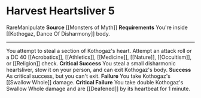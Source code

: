 ﻿---
actions: '[reaction]'
cost: null
element: null
frequency: null
id: '1125'
name: Harvest Heartsliver
rarity: Rare
requirement: You're inside [[DATABASE/monster/Kothogaz, Dance Of Disharmony|Kothogaz's]]
  body.
school: null
source: '[[DATABASE/source/Monsters of Myth|Monsters of Myth]]'
trait:
- '[[DATABASE/trait/Manipulate|Manipulate]]'
- '[[DATABASE/trait/Rare|Rare]]'
trigger: null
type: Action

---
# Harvest Heartsliver <span class="action-icon">5</span>

<span class="trait-rare item-trait">Rare</span><span class="item-trait">Manipulate</span>
**Source** [[Monsters of Myth]]
**Requirements** You're inside [[Kothogaz, Dance Of Disharmony]] body.

---
You attempt to steal a section of Kothogaz's heart. Attempt an attack roll or a DC 40 [[Acrobatics]], [[Athletics]], [[Medicine]], [[Nature]], [[Occultism]], or [[Religion]] check.
**Critical Success** You steal a small disharmonic heartsliver, stow it on your person, and can exit Kothogaz's body.
**Success** As critical success, but you can't exit.
**Failure** You take Kothogaz's [[Swallow Whole]] damage.
**Critical Failure** You take double Kothogaz's Swallow Whole damage and are [[Deafened]] by its heartbeat for 1 minute.